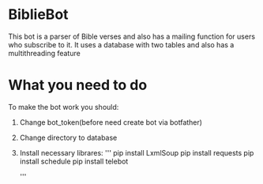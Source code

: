 # BiblieBot
This bot is a parser of Bible verses and also has a mailing function for users who subscribe to it. It uses a database with two tables and also has a multithreading feature

# What you need to do
To make the bot work you should:
1. Change bot_token(before need create bot via botfather)
2. Change directory to database
3. Install necessary librares:
   '''
pip install LxmlSoup
pip install requests
pip install schedule
pip install telebot

   '''
